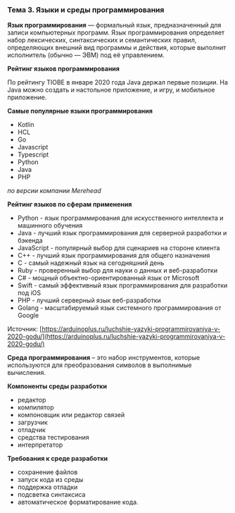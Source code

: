 ### Тема 3. Языки и среды программирования

**Язык программирования** — формальный язык, предназначенный для записи компьютерных программ. Язык программирования определяет набор лексических, синтаксических и семантических правил, определяющих внешний вид программы и действия, которые выполнит исполнитель (обычно — ЭВМ) под её управлением.

**Рейтинг языков программирования**

По рейтингу TIOBE в январе 2020 года Java держал первые позиции. На Java можно создать и настольное приложение, и игру, и мобильное приложение.

**Самые популярные языки программирования**

- Kotlin
- HCL
- Go
- Javascript
- Typescript
- Python
- Java
- PHP

*по версии компании Merehead*

**Рейтинг языков по сферам применения**

- Python - язык программирования для искусственного интеллекта и машинного обучения
- Java - лучший язык программирования для серверной разработки и бэкенда
- JavaScript - популярный выбор для сценариев на стороне клиента
- C++ - лучший язык программирования для общего назначения
- C - самый надежный язык на сегодняшний день
- Ruby - проверенный выбор для науки о данных и веб-разработки
- C# - мощный объектно-ориентированный язык от Microsoft
- Swift - самый эффективный язык программирования для разработки под iOS
- PHP - лучший серверный язык веб-разработки
- Golang - масштабируемый язык системного программирования от Google

Источник: [https://arduinoplus.ru/luchshie-yazyki-programmirovaniya-v-2020-godu/](https://arduinoplus.ru/luchshie-yazyki-programmirovaniya-v-2020-godu/)

**Среда программирования** – это набор инструментов, которые используются для преобразования символов в выполнимые вычисления.

**Компоненты среды разработки**

- редактор
- компилятор
- компоновщик или редактор связей
- загрузчик
- отладчик
- средства тестирования
- интерпретатор

**Требования к среде разработки**

- сохранение файлов
- запуск кода из среды
- поддержка отладки
- подсветка синтаксиса
- автоматическое форматирование кода.